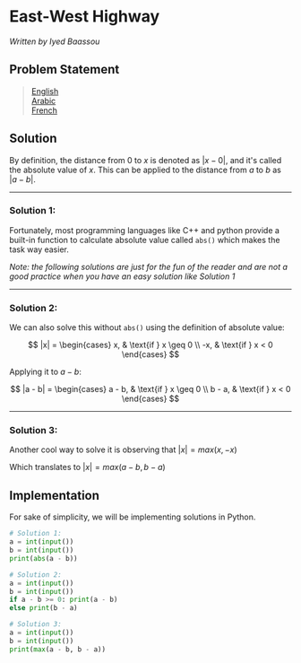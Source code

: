 # East-West Highway

*Written by Iyed Baassou*

## Problem Statement

> [English](statements/task1-eng.pdf)  
> [Arabic](statements/task1-ara.pdf)  
> [French](statements/task1-fre.pdf)  

## Solution

By definition, the distance from $0$ to $x$ is denoted as $|x - 0|$, and it's called the absolute value of $x$. This can be applied to the distance from $a$ to $b$ as $|a - b|$.

---

### Solution 1:

Fortunately, most programming languages like C++ and python provide a built-in function to calculate absolute value called `abs()` which makes the task way easier.

*Note: the following solutions are just for the fun of the reader and are not a good practice when you have an easy solution like Solution 1*

---
### Solution 2:


We can also solve this without `abs()` using the definition of absolute value:

$$
|x| =
\begin{cases}
x, & \text{if } x \geq 0 \\
-x, & \text{if } x < 0
\end{cases}
$$

Applying it to $a - b$:

$$
|a - b| =
\begin{cases}
a - b, & \text{if } x \geq 0 \\
b - a, & \text{if } x < 0
\end{cases}
$$

---
### Solution 3:

Another cool way to solve it is observing that $|x| = max(x, -x)$

Which translates to $|x| = max(a - b, b - a)$

## Implementation

For sake of simplicity, we will be implementing solutions in Python.

```py
# Solution 1:
a = int(input())
b = int(input())
print(abs(a - b))
```

```py
# Solution 2:
a = int(input())
b = int(input())
if a - b >= 0: print(a - b)
else print(b - a)
```

```py
# Solution 3:
a = int(input())
b = int(input())
print(max(a - b, b - a))
```
